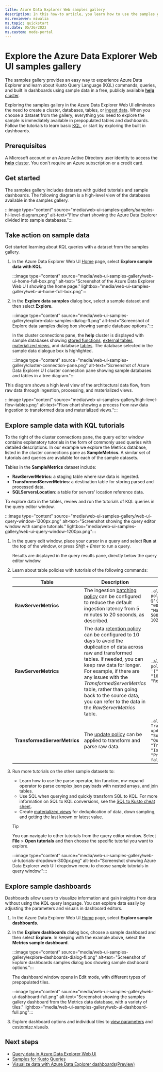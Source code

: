 ```yaml
---
title: Azure Data Explorer Web samples gallery
description: In this how-to article, you learn how to use the samples gallery in Azure Data Explorer Web UI.
ms.reviewer: miwalia
ms.topic: quickstart
ms.date: 05/26/2022
ms.custom: mode-portal
---
```

# Explore the Azure Data Explorer Web UI samples gallery

The samples gallery provides an easy way to experience Azure Data Explorer and learn about Kusto Query Language (KQL) commands, queries, and built in dashboards using sample data in a free, publicly available [**help** cluster](https://dataexplorer.azure.com/clusters/help).

Exploring the samples gallery in the Azure Data Explorer Web UI eliminates the need to create a cluster, databases, tables, or [ingest data](/azure/data-explorer/ingest-data-overview). When you choose a dataset from the gallery, everything you need to explore the sample is immediately available in prepopulated tables and dashboards. Follow the tutorials to learn basic [KQL](write-queries.md), or start by exploring the built in dashboards.

## Prerequisites

A Microsoft account or an Azure Active Directory user identity to access the [**help** cluster](https://dataexplorer.azure.com/clusters/help). You don't require an Azure subscription or a credit card.

## Get started

The samples gallery includes datasets with guided tutorials and sample dashboards. The following diagram is a high-level view of the databases available in the samples gallery.

:::image type="content" source="media/web-ui-samples-gallery/samples-hi-level-diagram.png" alt-text="Flow chart showing the Azure Data Explorer divided into sample databases.":::

## Take action on sample data

Get started learning about KQL queries with a dataset from the samples gallery.

1. In the Azure Data Explorer Web UI [Home](https://dataexplorer.azure.com/home) page, select **Explore sample data with KQL**.

    :::image type="content" source="media/web-ui-samples-gallery/web-ui-home-full-box.png" alt-text="Screenshot of the Azure Data Explorer Web U I showing the home page." lightbox="media/web-ui-samples-gallery/web-ui-home-full-box.png":::

1. In the **Explore data samples** dialog box, select a sample dataset and then select **Explore**.

    :::image type="content" source="media/web-ui-samples-gallery/explore-data-samples-dialog-fl.png" alt-text="Screenshot of Explore data samples dialog box showing sample database options.":::

    In the cluster connections pane, the **help** cluster is displayed with sample databases showing [stored functions](kusto/query/schema-entities/stored-functions.md), [external tables](kusto/query/schema-entities/externaltables.md), [materialized views](kusto/management/materialized-views/materialized-view-overview.md), and database [tables](kusto/query/schema-entities/tables.md). The database selected in the sample data dialogue box is highlighted.

    :::image type="content" source="media/web-ui-samples-gallery/cluster-connection-pane.png" alt-text="Screenshot of Azure Data Explorer U I cluster connection pane showing sample databases and tables in a tree diagram.":::

This diagram shows a high level view of the architectural data flow, from raw data through ingestion, processing, and materialized views.

:::image type="content" source="media/web-ui-samples-gallery/high-level-flow-tables.png" alt-text="Flow chart showing a process from raw data ingestion to transformed data and materialized views.":::

## Explore sample data with KQL tutorials

To the right of the cluster connections pane, the query editor window contains explanatory tutorials in the form of commonly used queries with detailed descriptions. In our example we explore the Metrics database, listed in the cluster connections pane as **SampleMetrics**. A similar set of tutorials and queries are available for each of the sample datasets.

Tables in the **SampleMetrics** dataset include:

- **RawServerMetrics**: a staging table where raw data is ingested.
- **TransformedServerMetrics**: a destination table for storing parsed and processed data.
- **SQLServersLocation**: a table for servers' location reference data.

To explore data in the tables, review and run the tutorials of KQL queries in the query editor window.

:::image type="content" source="media/web-ui-samples-gallery/web-ui-query-window-1200px.png" alt-text="Screenshot showing the query editor window with sample tutorials." lightbox="media/web-ui-samples-gallery/web-ui-query-window-1200px.png":::

1. In the query edit window, place your cursor in a query and select **Run** at the top of the window, or press *Shift* + *Enter* to run a query.

    Results are displayed in the query results pane, directly below the query editor window.

1. Learn about table policies with tutorials of the following commands:

    | Table | Description | Command |
    |--|--|--|
    | **RawServerMetrics** | The ingestion [batching policy](kusto/management/batchingpolicy.md) can be configured to reduce the default ingestion latency from 5 minutes to 20 seconds, as described. | `.alter table RawServerMetrics policy ingestionbatching @'{"MaximumBatchingTimeSpan": "00:00:20", "MaximumNumberOfItems": 500,"MaximumRawDataSizeMB": 1024}'` |
    | **RawServerMetrics** | The data [retention policy](kusto/management/retentionpolicy.md) can be configured to 10 days to avoid the duplication of data across raw and transformed tables. If needed, you can keep raw data for longer. For example, if there are any issues with the *TransformedServerMetrics* table, rather than going back to the source data, you can refer to the data in the *RawServerMetrics* table. | `.alter table RawServerMetrics policy retention '{"SoftDeletePeriod": "10.00:00:00", "Recoverability": "Enabled"}'` |
    | **TransformedServerMetrics** | The [update policy](kusto/management/updatepolicy.md) can be applied to transform and parse raw data. | `.alter table TransformedServerMetrics policy update @'[{"IsEnabled": true, "Source": "RawServerMetrics", "Query": "Transform_RawServerMetrics()", "IsTransactional": true, "PropagateIngestionProperties": false}]'` |

1. Run more tutorials on the other sample datasets to:
    - Learn how to use the parse operator, bin function, mv-expand operator to parse complex json payloads with nested arrays, and join tables.
    - Use SQL when querying and quickly transform SQL to KQL. For more information on SQL to KQL conversions, see the [SQL to Kusto cheat sheet](kusto/query/sqlcheatsheet.md).
    - Create [materialized views](kusto/management/materialized-views/materialized-view-overview.md) for deduplication of data, down sampling, and getting the last known or latest value.

    > [!TIP]
    > You can navigate to other tutorials from the query editor window. Select **File** > **Open tutorials** and then choose the specific tutorial you want to explore.
    >
    > :::image type="content" source="media/web-ui-samples-gallery/web-ui-tutorials-dropdown-300px.png" alt-text="Screenshot showing Azure Data Explorer web U I dropdown menu to choose sample tutorials in query window.":::

## Explore sample dashboards

Dashboards allow users to visualize information and gain insights from data without using the KQL query language. You can explore data easily by adjusting the parameters and visuals in dashboard editors.

1. In the Azure Data Explorer Web UI [Home](https://dataexplorer.azure.com/home) page, select **Explore sample dashboards**.

1. In the **Explore dashboards** dialog box, choose a sample dashboard and then select **Explore**. In keeping with the example above, select the **Metrics sample dashboard**.

    :::image type="content" source="media/web-ui-samples-gallery/explore-dashboards-dialog-fl.png" alt-text="Screenshot of Explore dashboards samples dialog box showing sample dashboard options.":::

    The dashboard window opens in Edit mode, with different types of prepopulated tiles.

    :::image type="content" source="media/web-ui-samples-gallery/web-ui-dashboard-full.png" alt-text="Screenshot showing the samples gallery dashboard from the Metrics data database, with a variety of tiles." lightbox="media/web-ui-samples-gallery/web-ui-dashboard-full.png":::

1. Explore dashboard options and individual tiles to [view parameters](dashboard-parameters.md#view-parameters-list) and [customize visuals](dashboard-customize-visuals.md#customize-visuals).

## Next steps

- [Query data in Azure Data Explorer Web UI](web-query-data.md#run-queries)
- [Samples for Kusto Queries](kusto/query/samples.md)
- [Visualize data with Azure Data Explorer dashboards(Preview)](azure-data-explorer-dashboards.md)
